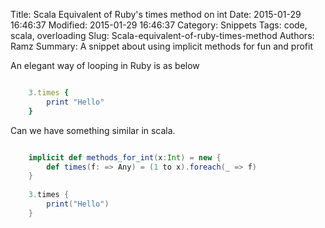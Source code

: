 Title: Scala Equivalent of Ruby's times method on int
Date: 2015-01-29 16:46:37
Modified: 2015-01-29 16:46:37
Category: Snippets
Tags: code, scala, overloading
Slug: Scala-equivalent-of-ruby-times-method
Authors: Ramz
Summary: A snippet about using implicit methods for fun and profit

An elegant way of looping in Ruby is as below

```ruby

    3.times {
        print "Hello"
    }

```


Can we have something similar in scala.

```scala

    implicit def methods_for_int(x:Int) = new {
        def times(f: => Any) = (1 to x).foreach(_ => f)
    }
    
    3.times {
        print("Hello")
    }

```
